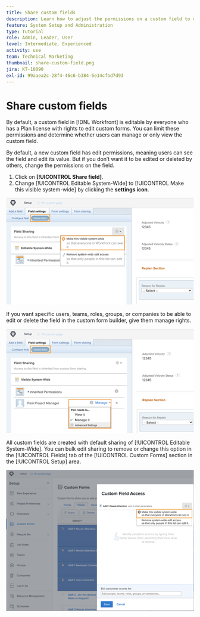 ```yaml
---
title: Share custom fields
description: Learn how to adjust the permissions on a custom field to determine whether users can manage or only view the custom field.
feature: System Setup and Administration
type: Tutorial
role: Admin, Leader, User
level: Intermediate, Experienced
activity: use
team: Technical Marketing
thumbnail: share-custom-field.png
jira: KT-10090
exl-id: 99aaea2c-28f4-46c6-b384-6e14cfbd7d93
---
```

# Share custom fields

By default, a custom field in [!DNL Workfront] is editable by everyone who has a Plan license with rights to edit custom forms. You can limit these permissions and determine whether users can manage or only view the custom field. 

By default, a new custom field has edit permissions, meaning users can see the field and edit its value. But if you don’t want it to be edited or deleted by others, change the permissions on the field.

1. Click on **[!UICONTROL Share field]**.
1. Change [!UICONTROL Editable System-Wide] to [!UICONTROL Make this visible system-wide] by clicking the **settings icon**.

![[!UICONTROL Make this visible system-wide] option in the [!UICONTROL Share field] subtab](assets/custom-forms-field-sharing-1.png)

If you want specific users, teams, roles, groups, or companies to be able to edit or delete the field in the custom form builder, give them manage rights.

![[!UICONTROL Share field] subtab in the [!UICONTROL Field settings] tab in the custom form builder](assets/custom-forms-field-sharing-2.png)

All custom fields are created with default sharing of [!UICONTROL Editable System-Wide]. You can bulk edit sharing to remove or change this option in the [!UICONTROL Fields] tab of the [!UICONTROL Custom Forms] section in the [!UICONTROL Setup] area.

![[!UICONTROL Custom Field Access] window](assets/custom-forms-field-sharing-3.png)
